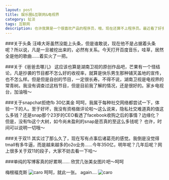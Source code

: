 ```yaml
---
layout: post
title: 娱乐圈&互联网&电视界
category: 扯淡
tags: 互联网
description: 也许我算是一个很喜欢产品的程序员，哦，现在还算不上程序员。最近看了好多新闻，自己总结一下。
---
```


###关于头条
汪峰大哥虽然没能上头条，但是谁敢说，现在他不是占据着头条呢？所以说，凡是一旦被挖出来的，必然有关系。今天打开百度音乐，哇草，居然全是他的歌曲……着实火了一把。

###关于《爸爸去哪儿》
这应该也算是湖南卫视的原创作品吧，芒果有一个怪结论，凡是抄袭的节目都不怎么好的收视率，就算是快乐男生那种铺天盖地的宣传，也不怎么样。但是但是自创的节目，一定很长寿。不得不说，湖南卫视是电视界的常青树。我没有调查过这档节目，但是目前我了解的情况，还是很好的。家乡电视台，加油哦～

###关于snapchat拒绝fb 30亿美金
呵呵，我属于每种社交网络都尝试一下，体验一下的人。至于好坏，我没有资格做评论啦～这么说来，隐私社交难道真的值这么多钱？还是snap那个23岁的CEO看透了facebook收购之后的事情？边缘化？但是，没有fb这个大树，如今尚未盈利的snap是否真的至这么多钱呢？
也许，时间可以说明一切哦～

###关于双11
其实过了那么久了，现在写有点事后诸葛亮的感觉。我倒是没觉得tmall有多牛逼，而是越来越多的o2o业务……今年350亿，明年呢？几年后呢？网上很多关于双11的段子，大家不妨去看一下哈～

###单纯的写博客真的好累啊……
欣赏几张美女图片吧～呵呵

梅根福克斯
![caro](http://abc.2008php.com/2012_Website_appreciate/2012-06-26/20120626153547.jpg)
呵呵，就此一张。
again....
![caro](http://www.aomy.com/attach/2011-06/1307065418jmCd.jpg)

